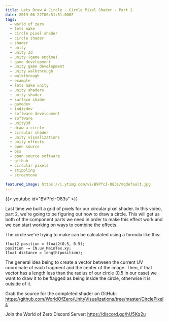 ```yaml
---
title: Lets Draw A Circle - Circle Pixel Shader - Part 2
date: 2019-06-22T06:51:51.000Z
tags:
  - world of zero
  - lets make
  - circle pixel shader
  - circle shader
  - shader
  - unity
  - unity 3d
  - unity (game engine)
  - game development
  - unity game development
  - unity walkthrough
  - walkthrough
  - example
  - lets make unity
  - unity shaders
  - unity shader
  - surface shader
  - gamedev
  - indiedev
  - software development
  - software
  - unity3d
  - draw a circle
  - circular shader
  - unity visualizations
  - unity effects
  - open source
  - oss
  - open source software
  - github
  - circular pixels
  - stippling
  - screentone
  
featured_image: https://i.ytimg.com/vi/BVPfcI-O83s/mqdefault.jpg
---
```


{{< youtube id="BVPfcI-O83s" >}}

Last time we built a grid of pixels for our circular pixel shader. In this video, part 2, we're going to be figuring out how to draw a circle. This will get us both of the component parts we need in order to make this effect work and we can start working on ways to combine the effects.

The circle we're trying to make can be calculated using a formula like this:

```shader
float2 position = float2(0.5, 0.5);
position -= IN.uv_MainTex.xy;
float distance = length(position);
```

The general idea being to create a vector between the current UV coordinate of each fragment and the center of the image. Then, if that vector has a length less than the radius of our circle (0.5 in our case) we want to draw it to be flagged as being inside the circle, otherwise it is outside of it.

Grab the source for the completed shader on GitHub: https://github.com/WorldOfZero/UnityVisualizations/tree/master/CirclePixels

Join the World of Zero Discord Server: https://discord.gg/hU5Kq2u